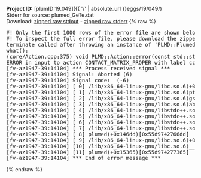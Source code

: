 **Project ID:** [plumID:19.049]({{ '/' | absolute_url }}eggs/19/049/)  
Stderr for source:  plumed_GeTe.dat   
Download: [zipped raw stdout](plumed_GeTe.dat.plumed.stdout.txt.zip) - [zipped raw stderr](plumed_GeTe.dat.plumed.stderr.txt.zip) 
{% raw %}
<pre>
#! Only the first 1000 rows of the error file are shown below
#! To inspect the full error file, please download the zipped raw stderr file above
terminate called after throwing an instance of 'PLMD::Plumed::ExceptionError'
what():
(core/Action.cpp:375) void PLMD::Action::error(const std::string&) const
ERROR in input to action CONTACT_MATRIX_PROPER with label cc_cmat : it was not possible to interpret atom name flq6
[fv-az1947-39:14104] *** Process received signal ***
[fv-az1947-39:14104] Signal: Aborted (6)
[fv-az1947-39:14104] Signal code:  (-6)
[fv-az1947-39:14104] [ 0] /lib/x86_64-linux-gnu/libc.so.6(+0x45330)[0x7fea9e445330]
[fv-az1947-39:14104] [ 1] /lib/x86_64-linux-gnu/libc.so.6(pthread_kill+0x11c)[0x7fea9e49eb2c]
[fv-az1947-39:14104] [ 2] /lib/x86_64-linux-gnu/libc.so.6(gsignal+0x1e)[0x7fea9e44527e]
[fv-az1947-39:14104] [ 3] /lib/x86_64-linux-gnu/libc.so.6(abort+0xdf)[0x7fea9e4288ff]
[fv-az1947-39:14104] [ 4] /lib/x86_64-linux-gnu/libstdc++.so.6(+0xa5ff5)[0x7fea9e8a5ff5]
[fv-az1947-39:14104] [ 5] /lib/x86_64-linux-gnu/libstdc++.so.6(+0xbb0da)[0x7fea9e8bb0da]
[fv-az1947-39:14104] [ 6] /lib/x86_64-linux-gnu/libstdc++.so.6(_ZSt10unexpectedv+0x0)[0x7fea9e8a5a55]
[fv-az1947-39:14104] [ 7] /lib/x86_64-linux-gnu/libstdc++.so.6(+0xa5a6f)[0x7fea9e8a5a6f]
[fv-az1947-39:14104] [ 8] plumed(+0x146dd)[0x55d9742766dd]
[fv-az1947-39:14104] [ 9] /lib/x86_64-linux-gnu/libc.so.6(+0x2a1ca)[0x7fea9e42a1ca]
[fv-az1947-39:14104] [10] /lib/x86_64-linux-gnu/libc.so.6(__libc_start_main+0x8b)[0x7fea9e42a28b]
[fv-az1947-39:14104] [11] plumed(+0x15365)[0x55d974277365]
[fv-az1947-39:14104] *** End of error message ***
</pre>
{% endraw %}
